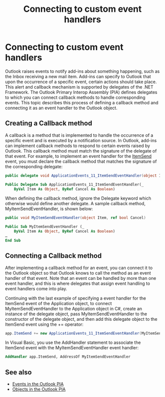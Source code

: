 ﻿---
title: Connecting to custom event handlers
TOCTitle: Connecting to custom event handlers
ms:assetid: 6e894c16-0fe9-4b86-b798-547b86f44cd8
ms:mtpsurl: https://msdn.microsoft.com/en-us/library/Bb610520(v=office.15)
ms:contentKeyID: 55119783
ms.date: 07/24/2014
mtps_version: v=office.15
dev_langs:
- csharp
- vb
---

# Connecting to custom event handlers

Outlook raises events to notify add-ins about something happening, such as the Inbox receiving a new mail item. Add-ins can specify to Outlook that upon the occurrence of a specific event, certain actions should take place. This alert and callback mechanism is supported by delegates of the .NET Framework. The Outlook Primary Interop Assembly (PIA) defines delegates to which you can connect callback methods to handle corresponding events. This topic describes this process of defining a callback method and connecting it as an event handler to the Outlook object.

## Creating a Callback method

A callback is a method that is implemented to handle the occurrence of a specific event and is executed by a notification source. In Outlook, add-ins can implement callback methods to respond to certain events raised by Outlook. This callback method must match the signature of the delegate of that event. For example, to implement an event handler for the [ItemSend](https://msdn.microsoft.com/en-us/library/bb647198\(v=office.15\)) event, you must declare the callback method that matches the signature of the corresponding delegate:

```csharp
public delegate void ApplicationEvents_11_ItemSendEventHandler(object Item, ref bool Cancel)
```


```vb
Public Delegate Sub ApplicationEvents_11_ItemSendEventHandler(_
    ByVal Item As Object, ByRef Cancel As Boolean)
```

When defining the callback method, ignore the Delegate keyword which otherwise would define another delegate. A sample callback method, MyItemSendEventHandler, is shown below:

```csharp
public void MyItemSendEventHandler(object Item, ref bool Cancel)
```


```vb
Public Sub MyItemSendEventHandler (_
    ByVal Item As Object, ByRef Cancel As Boolean)
…
End Sub
```

## Connecting a Callback method

After implementing a callback method for an event, you can connect it to the Outlook object so that Outlook knows to call the method as an event handler of that event. Note that an event can be handled by more than one event handler, and this is where delegates that assign event handling to event handlers come into play.

Continuing with the last example of specifying a event handler for the ItemSend event of the Application object, to connect MyItemSendEventHandler to the Application object in C\#, create an instance of the delegate object, pass MyItemSendEventHandler to the constructor of the delegate object, and then add this delegate object to the ItemSend event using the += operator:

```csharp
app.ItemSend += new ApplicationEvents_11_ItemSendEventHandler(MyItemSendEventHandler)
```

In Visual Basic, you use the AddHandler statement to associate the ItemSend event with the MyItemSendEventHandler event handler:

```vb
AddHandler app.ItemSend, AddressOf MyItemSendEventHandler
```

## See also

- [Events in the Outlook PIA](events-in-the-outlook-pia.md)
- [Objects in the Outlook PIA](objects-in-the-outlook-pia.md)

